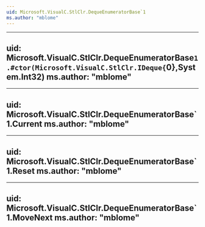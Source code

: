 ```yaml
---
uid: Microsoft.VisualC.StlClr.DequeEnumeratorBase`1
ms.author: "mblome"
---
```


---
uid: Microsoft.VisualC.StlClr.DequeEnumeratorBase`1.#ctor(Microsoft.VisualC.StlClr.IDeque{`0},System.Int32)
ms.author: "mblome"
---

---
uid: Microsoft.VisualC.StlClr.DequeEnumeratorBase`1.Current
ms.author: "mblome"
---

---
uid: Microsoft.VisualC.StlClr.DequeEnumeratorBase`1.Reset
ms.author: "mblome"
---

---
uid: Microsoft.VisualC.StlClr.DequeEnumeratorBase`1.MoveNext
ms.author: "mblome"
---
